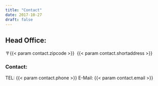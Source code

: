 ```yaml
---
title: "Contact"
date: 2017-10-27
draft: false
---
```


## Head Office:

〒{{< param contact.zipcode >}}&nbsp;&nbsp;{{< param contact.shortaddress >}}

### Contact:

TEL: {{< param contact.phone >}}
E-Mail: {{< param contact.email >}}
